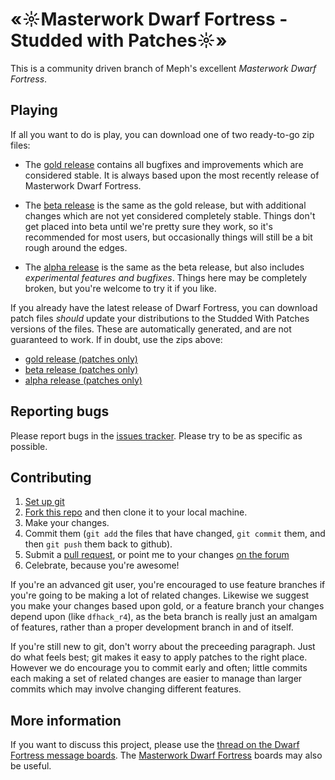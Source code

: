 # «☼Masterwork Dwarf Fortress - Studded with Patches☼»

This is a community driven branch of Meph's excellent
*Masterwork Dwarf Fortress*.

## Playing

If all you want to do is play, you can download one of two
ready-to-go zip files:

* The [gold release](https://github.com/pjf/masterwork-dwarf-fortress/archive/gold.zip) contains all bugfixes and improvements which are considered stable. It is always based upon the most recently release of Masterwork Dwarf Fortress.

* The [beta release](https://github.com/pjf/masterwork-dwarf-fortress/archive/beta.zip) is the same as the gold release, but with additional changes which are not yet considered completely stable. Things don't get placed into beta  until we're pretty sure they work, so it's recommended for most users, but occasionally things will still be a bit rough around the edges.

* The [alpha release](https://github.com/pjf/masterwork-dwarf-fortress/archive/alpha.zip) is the same as the beta release, but also includes *experimental features and bugfixes*. Things here may be completely broken, but you're welcome to try it if you like.

If you already have the latest release of Dwarf Fortress, you can
download patch files *should* update your distributions to the
Studded With Patches versions of the files. These are automatically
generated, and are not guaranteed to work. If in doubt, use the
zips above:

* [gold release (patches only)](https://dl.dropboxusercontent.com/u/9702672/MWDF/MWDF-patch-gold.zip)
* [beta release (patches only)](https://dl.dropboxusercontent.com/u/9702672/MWDF/MWDF-patch-beta.zip)
* [alpha release (patches only)](https://dl.dropboxusercontent.com/u/9702672/MWDF/MWDF-patch-alpha.zip)

## Reporting bugs

Please report bugs in the
[issues tracker](https://github.com/pjf/masterwork-dwarf-fortress/issues).
Please try to be as specific as possible.

## Contributing

1. [Set up git](https://help.github.com/articles/set-up-git)
2. [Fork this repo](https://github.com/pjf/masterwork-dwarf-fortress/fork) and then clone it to your local machine.
3. Make your changes.
4. Commit them (`git add` the files that have changed, `git commit` them, and then `git push` them back to github).
5. Submit a [pull request](https://github.com/pjf/masterwork-dwarf-fortress/compare/), or point me to your changes [on the forum](http://www.bay12forums.com/smf/index.php?topic=133174.0)
6. Celebrate, because you're awesome!

If you're an advanced git user, you're encouraged to use feature
branches if you're going to be making a lot of related changes. Likewise
we suggest you make your changes based upon gold, or a feature branch
your changes depend upon (like `dfhack_r4`), as the beta branch is
really just an amalgam of features, rather than a proper development
branch in and of itself.

If you're still new to git, don't worry about the preceeding paragraph.
Just do what feels best; git makes it easy to apply patches to the
right place. However we do encourage you to commit early and often;
little commits each making a set of related changes are easier to manage
than larger commits which may involve changing different features.

## More information

If you want to discuss this project, please use the
[thread on the Dwarf Fortress message boards](http://www.bay12forums.com/smf/index.php?topic=133174.0).  The [Masterwork Dwarf Fortress](http://www.bay12forums.com/smf/index.php?board=24.0) boards may also be useful.

